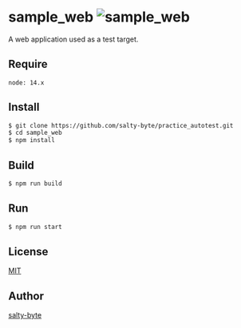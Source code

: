 # sample_web ![sample_web](https://github.com/salty-byte/practice_autotest/workflows/sample_web/badge.svg)

A web application used as a test target.

## Require

```
node: 14.x
```

## Install

```sh
$ git clone https://github.com/salty-byte/practice_autotest.git
$ cd sample_web
$ npm install
```

## Build

```sh
$ npm run build
```

## Run

```sh
$ npm run start
```

## License

[MIT](https://github.com/salty-byte/practice_autotest/blob/master/LICENSE)

## Author

[salty-byte](https://github.com/salty-byte/)
